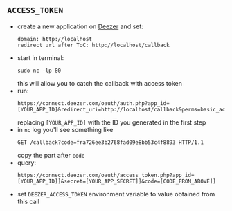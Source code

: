 ## `ACCESS_TOKEN`

* create a new application on [Deezer](https://developers.deezer.com/myapps/create) and set:
  ```
  domain: http://localhost
  redirect url after ToC: http://localhost/callback
  ```
* start in terminal:
  ```
  sudo nc -lp 80
  ```
  this will allow you to catch the callback with access token
* run:
  ```
  https://connect.deezer.com/oauth/auth.php?app_id=[YOUR_APP_ID]&redirect_uri=http://localhost/callback&perms=basic_access,listening_history
  ```
  replacing `[YOUR_APP_ID]` with the ID you generated in the first step
* in `nc` log you'll see something like
  ```
  GET /callback?code=fra726ee3b2768fad09e8bb53c4f8893 HTTP/1.1
  ```
  copy the part after `code`
* query:
  ```
  https://connect.deezer.com/oauth/access_token.php?app_id=[YOUR_APP_ID]]&secret=[YOUR_APP_SECRET]]&code=[CODE_FROM_ABOVE]]
  ```
* set `DEEZER_ACCESS_TOKEN` environment variable to value obtained from this call
